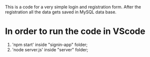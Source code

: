 This is a code for a very simple login and registration form. After the registration all the data gets saved in MySQL data base.

# In order to run the code in VScode

1. 'npm start'   inside "signin-app" folder;
2. 'node server.js'   inside "server" folder;
